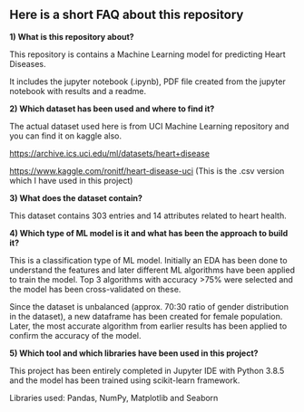 

## Here is a short FAQ about this repository

**1) What is this repository about?**

This repository is contains a Machine Learning model for predicting Heart Diseases.

It includes the jupyter notebook (.ipynb), PDF file created from the jupyter notebook with results and a readme.

**2) Which dataset has been used and where to find it?**

The actual dataset used here is from UCI Machine Learning repository and you can find it on kaggle also.

https://archive.ics.uci.edu/ml/datasets/heart+disease

https://www.kaggle.com/ronitf/heart-disease-uci (This is the .csv version which I have used in this project)

**3) What does the dataset contain?**

This dataset contains 303 entries and 14 attributes related to heart health.

**4) Which type of ML model is it and what has been the approach to build it?**

This is a classification type of ML model. Initially an EDA has been done to understand the features and later different ML algorithms have been applied to train the model. Top 3 algorithms with accuracy >75% were selected and the model has been cross-validated on these.

Since the dataset is unbalanced (approx. 70:30 ratio of gender distribution in the dataset), a new dataframe has been created for female population. Later, the most accurate algorithm from earlier results has been applied to confirm the accuracy of the model.

**5) Which tool and which libraries have been used in this project?**

This project has been entirely completed in Jupyter IDE with Python 3.8.5 and the model has been trained using scikit-learn framework. 

Libraries used: Pandas, NumPy, Matplotlib and Seaborn
